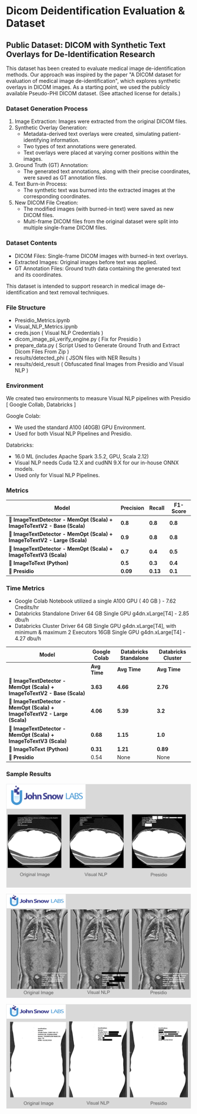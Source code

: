 # Dicom Deidentification Evaluation & Dataset 

## Public Dataset: DICOM with Synthetic Text Overlays for De-Identification Research

This dataset has been created to evaluate medical image de-identification methods. Our approach was inspired by the paper "A DICOM dataset for evaluation of medical image de-identification", which explores synthetic overlays in DICOM images. As a starting point, we used the publicly available Pseudo-PHI DICOM dataset. (See attached license for details.)

### Dataset Generation Process
1. Image Extraction: Images were extracted from the original DICOM files.
2. Synthetic Overlay Generation:
    - Metadata-derived text overlays were created, simulating patient-identifying information.
    - Two types of text annotations were generated.
    - Text overlays were placed at varying corner positions within the images.
3. Ground Truth (GT) Annotation:
    - The generated text annotations, along with their precise coordinates, were saved as GT annotation files.
4. Text Burn-in Process:
    - The synthetic text was burned into the extracted images at the corresponding coordinates.
5. New DICOM File Creation:
    - The modified images (with burned-in text) were saved as new DICOM files.
    - Multi-frame DICOM files from the original dataset were split into multiple single-frame DICOM files.
### Dataset Contents
- DICOM Files: Single-frame DICOM images with burned-in text overlays.
- Extracted Images: Original images before text was applied.
- GT Annotation Files: Ground truth data containing the generated text and its coordinates.

This dataset is intended to support research in medical image de-identification and text removal techniques.

### File Structure 

- Presidio_Metrics.ipynb
- Visual_NLP_Metrics.ipynb 
- creds.json ( Visual NLP Credentials )
- dicom_image_pii_verify_engine.py ( Fix for Presidio )
- prepare_data.py ( Script Used to Generate Ground Truth and Extract Dicom Files From Zip )
- results/detected_phi ( JSON files with NER Results )
- results/deid_result ( Obfuscated final Images from Presidio and Visual NLP )

### Environment

We created two environments to measure Visual NLP pipelines with Presidio [ Google Collab, Databricks ] 

Google Colab:

- We used the standard A100 (40GB) GPU Environment.
- Used for both Visual NLP Pipelines and Presidio.

Databricks:

 - 16.0 ML (includes Apache Spark 3.5.2, GPU, Scala 2.12)
 - Visual NLP needs Cuda 12.X and cudNN 9.X for our in-house ONNX models.
 - Used only for Visual NLP Pipelines.

### Metrics

| **Model**                                              | **Precision** | **Recall** | **F1-Score** |
|-----------------------------------------------------------|-------------|--------|----------|
| 🚀 **ImageTextDetector - MemOpt (Scala) + ImageToTextV2 - Base (Scala)** | **0.8**     | **0.8** | **0.8**  |
| 🚀 **ImageTextDetector - MemOpt (Scala) + ImageToTextV2 - Large (Scala)** | **0.9**     | **0.8** | **0.8**  |
| 🚀 **ImageTextDetector - MemOpt (Scala) + ImageToTextV3 (Scala)** | **0.7** | **0.4** | **0.5**  |
| 🐍 **ImageToText (Python)**                               | **0.5**     | **0.3** | **0.4**  |
| 🔴 **Presidio**                                           | **0.09**    | **0.13** | **0.1**  |

### Time Metrics 

- Google Colab Notebook utilized a single A100 GPU ( 40 GB ) - 7.62 Credits/hr
- Databricks Standalone Driver 64 GB Single GPU g4dn.xLarge[T4] - 2.85 dbu/h
- Databricks Cluster Driver 64 GB Single GPU g4dn.xLarge[T4], with minimum & maximum 2 Executors 16GB Single GPU g4dn.xLarge[T4] - 4.27 dbu/h
  
| **Model**                                                   | **Google Colab** | **Databricks Standalone** | **Databricks Cluster** |
|------------------------------------------------------------|----------------|------------------------|------------------------|
|                                                            | **Avg Time**           | **Avg Time** | **Avg Time** |
| 🚀 **ImageTextDetector - MemOpt (Scala) + ImageToTextV2 - Base (Scala)**  | **3.63**              | **4.66**     | **2.76**  |
| 🚀 **ImageTextDetector - MemOpt (Scala) + ImageToTextV2 - Large (Scala)** | **4.06**               | **5.39**     | **3.2**   |
| 🚀 **ImageTextDetector - MemOpt (Scala) + ImageToTextV3 (Scala)**         | **0.68**               | **1.15**     | **1.0**   |
| 🐍 **ImageToText (Python)**                                   | **0.31**               | **1.21**     | **0.89**  |
| 🔴 **Presidio**    | 0.54 | None | None |

### Sample Results

![Dicom Redaction Sample 1](https://github.com/JohnSnowLabs/dicom-deid-dataset/blob/v1_changes/results/output_sample_1.png)

![Dicom Redaction Sample 2](https://github.com/JohnSnowLabs/dicom-deid-dataset/blob/v1_changes/results/output_sample_2.png)

![Dicom Redaction Sample 3](https://github.com/JohnSnowLabs/dicom-deid-dataset/blob/v1_changes/results/output_sample_3.png)
